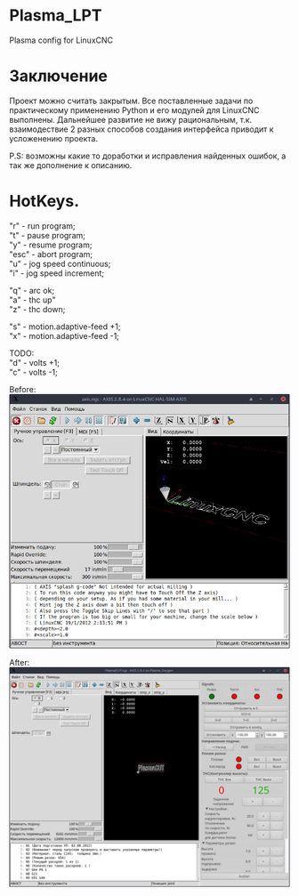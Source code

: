 # Plasma_LPT
Plasma config for LinuxCNC

# Заключение
Проект можно считать закрытым. 
Все поставленные задачи по практическому применению Python и его модулей для LinuxCNC выполнены. 
Дальнейшее развитие не вижу рациональным, т.к. взаимодествие 2 разных способов создания интерфейса приводит к усложенению проекта.

P.S: возможны какие то доработки и исправления найденных ошибок, а так же дополнение к описанию.

# HotKeys.

"r" - run program;\
"t" - pause program;\
"y" - resume program;\
"esc" - abort program;\
"u" - jog speed continuous;\
"i" - jog speed increment;

"q" - arc ok;\
"a" - thc up"\
"z" - thc down;

"s" - motion.adaptive-feed +1;\
"x" - motion.adaptive-feed -1;

TODO:\
"d" - volts +1;\
"c" - volts -1;

Before:
![Axis.png](GUI%2FAxis.png)

After:
![PlasmaCut.png](GUI%2FPlasmaCut.png)



